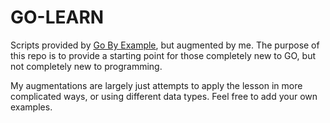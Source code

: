 # GO-LEARN

Scripts provided by [Go By Example](https://gobyexample.com/), but augmented by me. The purpose of this repo is to provide a starting point for those completely new to GO, but not completely new to programming. 

My augmentations are largely just attempts to apply the lesson in more complicated ways, or using different data types. Feel free to add your own examples.